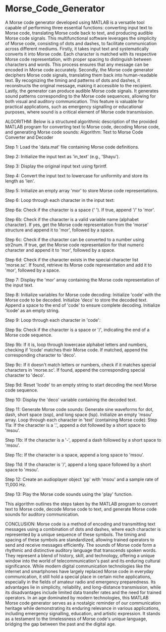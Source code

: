 # Morse_Code_Generator

A Morse code generator developed using MATLAB is a versatile tool capable of performing three essential functions: converting input text to Morse code, translating Morse code back to text, and producing audible Morse code signals. This multifunctional software leverages the simplicity of Morse code, consisting of dots and dashes, to facilitate communication across different mediums. Firstly, it takes input text and systematically converts it into Morse code. Each character is matched with its respective Morse code representation, with proper spacing to distinguish between characters and words. This process ensures that any message can be encoded in Morse code accurately. Secondly, the Morse code generator deciphers Morse code signals, translating them back into human-readable text. By recognizing the timing and patterns of dots and dashes, it reconstructs the original message, making it accessible to the recipient. Lastly, the generator can produce audible Morse code signals. It generates sound patterns corresponding to the Morse code sequences, allowing for both visual and auditory communication. This feature is valuable for practical applications, such as emergency signalling or educational purposes, where sound is a critical element of Morse code transmission.


ALGORITHM: 
Below is a structured algorithmic description of the provided MATLAB program for converting text to Morse code, decoding Morse code, and generating Morse code sounds:
Algorithm: Text to Morse Code Converter and Decoder

Step 1: Load the 'data.mat' file containing Morse code definitions.

Step 2: Initialize the input text as 'in_text' (e.g., 'Shayu').

Step 3: Display the original input text using fprintf.

Step 4: Convert the input text to lowercase for uniformity and store its length as 'len'.

Step 5: Initialize an empty array 'mor' to store Morse code representations.

Step 6: Loop through each character in the input text: 

Step 6a: Check if the character is a space (' '). If true, append '/' to 'mor'. 

Step 6b: Check if the character is a valid variable name (alphabet character). If yes, get the Morse code representation from the 'morse' structure and append it to 'mor', followed by a space.

Step 6c: Check if the character can be converted to a number using str2num. If true, get the Morse code representation for that numeric character and append it to 'mor', followed by a space.

Step 6d: Check if the character exists in the special character list 'morse.sc'. If found, retrieve its Morse code representation and add it to 'mor', followed by a space.

Step 7: Display the 'mor' array containing the Morse code representation of the input text.

Step 8: Initialize variables for Morse code decoding:
Initialize 'code' with the Morse code to be decoded.
Initialize 'deco' to store the decoded text.
Append a space to the end of 'code' to ensure complete decoding.
Initialize 'lcode' as an empty string.

Step 9: Loop through each character in 'code':

Step 9a: Check if the character is a space or '/', indicating the end of a Morse code sequence.

Step 9b: If it is, loop through lowercase alphabet letters and numbers, checking if 'lcode' matches their Morse code. If matched, append the corresponding character to 'deco'.

Step 9c: If it doesn't match letters or numbers, check if it matches special characters in 'morse.sc'. If found, append the corresponding special character to 'deco'.

Step 9d: Reset 'lcode' to an empty string to start decoding the next Morse code sequence.

Step 10: Display the 'deco' variable containing the decoded text.

Step 11: Generate Morse code sounds:
Generate sine waveforms for dot, dash, short space (ssp), and long space (lsp).
Initialize an empty 'msou' array.
Loop through each character in 'text' (containing Morse code):
Step 11a: If the character is a '.', append a dot followed by a short space to 'msou'.

Step 11b: If the character is a '-', append a dash followed by a short space to 'msou'.

Step 11c: If the character is a space, append a long space to 'msou'.

Step 11d: If the character is '/', append a long space followed by a short space to 'msou'.

Step 12: Create an audioplayer object 'pp' with 'msou' and a sample rate of 11,000 Hz.

Step 13: Play the Morse code sounds using the 'play' function.

This algorithm outlines the steps taken by the MATLAB program to convert text to Morse code, decode Morse code to text, and generate Morse code sounds for auditory communication.


CONCLUSION:
Morse code is a method of encoding and transmitting text messages using a combination of dots and dashes, where each character is represented by a unique sequence of these symbols. The timing and spacing of these symbols are standardized, allowing trained operators to send and receive messages efficiently. The sounds of Morse code form a rhythmic and distinctive auditory language that transcends spoken words. They represent a blend of history, skill, and technology, offering a unique window into the world of telecommunication's past and its enduring cultural significance. While modern digital communication technologies like the internet and smartphones have largely replaced Morse code in everyday communication, it still hold a special place in certain niche applications, especially in the fields of amateur radio and emergency preparedness. Its advantages lie in simplicity, reliability, and long-distance transmission, while its disadvantages include limited data transfer rates and the need for trained operators. 
                                                                 In an age dominated by modern technologies, this MATLAB Morse code generator serves as a nostalgic reminder of our communication heritage while demonstrating its enduring relevance in various applications, including emergency signalling, education, and artistic expression. It stands as a testament to the timelessness of Morse code's unique language, bridging the gap between the past and the digital age.

